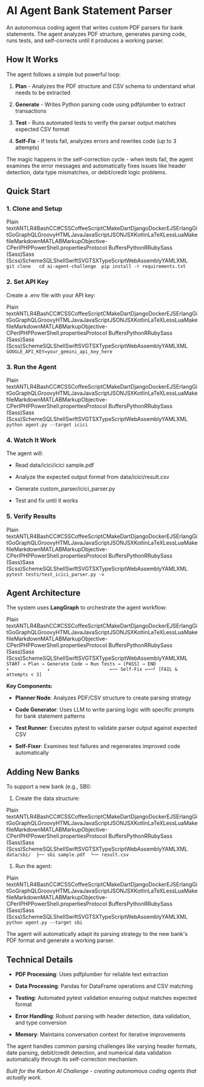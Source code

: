 AI Agent Bank Statement Parser
==============================

An autonomous coding agent that writes custom PDF parsers for bank statements. The agent analyzes PDF structure, generates parsing code, runs tests, and self-corrects until it produces a working parser.

How It Works
------------

The agent follows a simple but powerful loop:

1.  **Plan** - Analyzes the PDF structure and CSV schema to understand what needs to be extracted
    
2.  **Generate** - Writes Python parsing code using pdfplumber to extract transactions
    
3.  **Test** - Runs automated tests to verify the parser output matches expected CSV format
    
4.  **Self-Fix** - If tests fail, analyzes errors and rewrites code (up to 3 attempts)
    

The magic happens in the self-correction cycle - when tests fail, the agent examines the error messages and automatically fixes issues like header detection, data type mismatches, or debit/credit logic problems.

Quick Start
-----------

### 1\. Clone and Setup

Plain textANTLR4BashCC#CSSCoffeeScriptCMakeDartDjangoDockerEJSErlangGitGoGraphQLGroovyHTMLJavaJavaScriptJSONJSXKotlinLaTeXLessLuaMakefileMarkdownMATLABMarkupObjective-CPerlPHPPowerShell.propertiesProtocol BuffersPythonRRubySass (Sass)Sass (Scss)SchemeSQLShellSwiftSVGTSXTypeScriptWebAssemblyYAMLXML`   git clone   cd ai-agent-challenge  pip install -r requirements.txt   `

### 2\. Set API Key

Create a .env file with your API key:

Plain textANTLR4BashCC#CSSCoffeeScriptCMakeDartDjangoDockerEJSErlangGitGoGraphQLGroovyHTMLJavaJavaScriptJSONJSXKotlinLaTeXLessLuaMakefileMarkdownMATLABMarkupObjective-CPerlPHPPowerShell.propertiesProtocol BuffersPythonRRubySass (Sass)Sass (Scss)SchemeSQLShellSwiftSVGTSXTypeScriptWebAssemblyYAMLXML`   GOOGLE_API_KEY=your_gemini_api_key_here   `

### 3\. Run the Agent

Plain textANTLR4BashCC#CSSCoffeeScriptCMakeDartDjangoDockerEJSErlangGitGoGraphQLGroovyHTMLJavaJavaScriptJSONJSXKotlinLaTeXLessLuaMakefileMarkdownMATLABMarkupObjective-CPerlPHPPowerShell.propertiesProtocol BuffersPythonRRubySass (Sass)Sass (Scss)SchemeSQLShellSwiftSVGTSXTypeScriptWebAssemblyYAMLXML`   python agent.py --target icici   `

### 4\. Watch It Work

The agent will:

*   Read data/icici/icici sample.pdf
    
*   Analyze the expected output format from data/icici/result.csv
    
*   Generate custom\_parser/icici\_parser.py
    
*   Test and fix until it works
    

### 5\. Verify Results

Plain textANTLR4BashCC#CSSCoffeeScriptCMakeDartDjangoDockerEJSErlangGitGoGraphQLGroovyHTMLJavaJavaScriptJSONJSXKotlinLaTeXLessLuaMakefileMarkdownMATLABMarkupObjective-CPerlPHPPowerShell.propertiesProtocol BuffersPythonRRubySass (Sass)Sass (Scss)SchemeSQLShellSwiftSVGTSXTypeScriptWebAssemblyYAMLXML`   pytest tests/test_icici_parser.py -v   `

Agent Architecture
------------------

The system uses **LangGraph** to orchestrate the agent workflow:

Plain textANTLR4BashCC#CSSCoffeeScriptCMakeDartDjangoDockerEJSErlangGitGoGraphQLGroovyHTMLJavaJavaScriptJSONJSXKotlinLaTeXLessLuaMakefileMarkdownMATLABMarkupObjective-CPerlPHPPowerShell.propertiesProtocol BuffersPythonRRubySass (Sass)Sass (Scss)SchemeSQLShellSwiftSVGTSXTypeScriptWebAssemblyYAMLXML`   START → Plan → Generate Code → Run Tests → [PASS] → END                      ↑              ↓                      ←── Self-Fix ←──┘ [FAIL & attempts < 3]   `

**Key Components:**

*   **Planner Node**: Analyzes PDF/CSV structure to create parsing strategy
    
*   **Code Generator**: Uses LLM to write parsing logic with specific prompts for bank statement patterns
    
*   **Test Runner**: Executes pytest to validate parser output against expected CSV
    
*   **Self-Fixer**: Examines test failures and regenerates improved code automatically
    

Adding New Banks
----------------

To support a new bank (e.g., SBI):

1.  Create the data structure:
    

Plain textANTLR4BashCC#CSSCoffeeScriptCMakeDartDjangoDockerEJSErlangGitGoGraphQLGroovyHTMLJavaJavaScriptJSONJSXKotlinLaTeXLessLuaMakefileMarkdownMATLABMarkupObjective-CPerlPHPPowerShell.propertiesProtocol BuffersPythonRRubySass (Sass)Sass (Scss)SchemeSQLShellSwiftSVGTSXTypeScriptWebAssemblyYAMLXML`   data/sbi/  ├── sbi sample.pdf  └── result.csv   `

1.  Run the agent:
    

Plain textANTLR4BashCC#CSSCoffeeScriptCMakeDartDjangoDockerEJSErlangGitGoGraphQLGroovyHTMLJavaJavaScriptJSONJSXKotlinLaTeXLessLuaMakefileMarkdownMATLABMarkupObjective-CPerlPHPPowerShell.propertiesProtocol BuffersPythonRRubySass (Sass)Sass (Scss)SchemeSQLShellSwiftSVGTSXTypeScriptWebAssemblyYAMLXML`   python agent.py --target sbi   `

The agent will automatically adapt its parsing strategy to the new bank's PDF format and generate a working parser.

Technical Details
-----------------

*   **PDF Processing**: Uses pdfplumber for reliable text extraction
    
*   **Data Processing**: Pandas for DataFrame operations and CSV matching
    
*   **Testing**: Automated pytest validation ensuring output matches expected format
    
*   **Error Handling**: Robust parsing with header detection, data validation, and type conversion
    
*   **Memory**: Maintains conversation context for iterative improvements
    

The agent handles common parsing challenges like varying header formats, date parsing, debit/credit detection, and numerical data validation automatically through its self-correction mechanism.

_Built for the Karbon AI Challenge - creating autonomous coding agents that actually work._